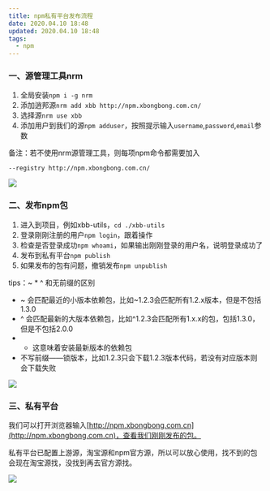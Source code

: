 ```yaml
---
title: npm私有平台发布流程
date: 2020.04.10 18:48
updated: 2020.04.10 18:48
tags: 
  - npm
---
```

### 一、源管理工具nrm

1. 全局安装`npm i -g nrm`
2. 添加逍邦源`nrm add xbb http://npm.xbongbong.com.cn/`
3. 选择源`nrm use xbb`
4. 添加用户到我们的源`npm adduser`，按照提示输入`username`,`password`,`email`参数
<!-- more -->
备注：若不使用nrm源管理工具，则每项npm命令都需要加入

`--registry http://npm.xbongbong.com.cn/`

![](https://yahuiimg.oss-cn-hangzhou.aliyuncs.com/202112221046249.png)

### 二、发布npm包

1. 进入到项目，例如xbb-utils，`cd ./xbb-utils`
2. 登录刚刚注册的用户`npm login`，跟着操作
3. 检查是否登录成功`npm whoami`，如果输出刚刚登录的用户名，说明登录成功了
4. 发布到私有平台`npm publish`
5. 如果发布的包有问题，撤销发布`npm unpublish`

tips：~ * ^ 和无前缀的区别

- ~ 会匹配最近的小版本依赖包，比如~1.2.3会匹配所有1.2.x版本，但是不包括1.3.0
- ^ 会匹配最新的大版本依赖包，比如^1.2.3会匹配所有1.x.x的包，包括1.3.0，但是不包括2.0.0
- * 这意味着安装最新版本的依赖包
- 不写前缀——锁版本，比如1.2.3只会下载1.2.3版本代码，若没有对应版本则会下载失败

![](https://yahuiimg.oss-cn-hangzhou.aliyuncs.com/202112221047766.png)

### 三、私有平台

我们可以打开浏览器输入[http://npm.xbongbong.com.cn](http://npm.xbongbong.com.cn)，查看我们刚刚发布的包。

私有平台已配置上游源，淘宝源和npm官方源，所以可以放心使用，找不到的包会现在淘宝源找，没找到再去官方源找。

![](https://yahuiimg.oss-cn-hangzhou.aliyuncs.com/202112221047705.png)

